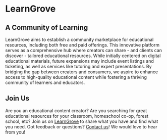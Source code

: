<div class="table-wrapper" markdown="block">

# LearnGrove

## A Community of Learning
LearnGrove aims to establish a community marketplace for educational resources, including both free and paid offerings. This innovative platform serves as a comprehensive hub where creators can share - and clients can discover - tailored educational resources. While initially centered on digital educational materials, future expansions may include event listings and ticketing, as well as services like tutoring and expert presentations. By bridging the gap between creators and consumers, we aspire to enhance access to high-quality educational content while fostering a thriving community of learners and educators.

## Join Us
Are you an educational content creator? Are you searching for great educational resources for your classroom, homeschool co-op, forest school, etc? Join us on [LearnGrove](https://learngrove.co) to share what you have and find what you need. Got feedback or questions? [Contact us](/contact/)! We would love to hear from you!

[//]: # (Get the Apple Appstore Badge here: https://developer.apple.com/app-store/marketing/guidelines/)

[//]: # (Apple badge must come first and must use the black version if it appears on the same page with a google badge)

[//]: # (Build a Google Play App Store badge here: https://play.google.com/intl/en_us/badges/)

</div>
